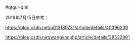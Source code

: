 #qtgui-qml

2019年7月15日参考：

https://blog.csdn.net/u013189731/article/details/40396239

https://blog.csdn.net/wangyanphp/article/details/38532801
